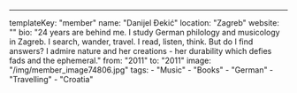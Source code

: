 ---
  templateKey: "member"
  name: "Danijel Đekić"
  location: "Zagreb"
  website: ""
  bio: "24 years are behind me. I study German philology and musicology in Zagreb. I search, wander, travel. I read, listen, think. But do I find answers? I admire nature and her creations - her durability which defies fads and the ephemeral."
  from: "2011"
  to: "2011"
  image: "/img/member_image74806.jpg"
  tags: 
    - "Music"
    - "Books"
    - "German"
    - "Travelling"
    - "Croatia"
